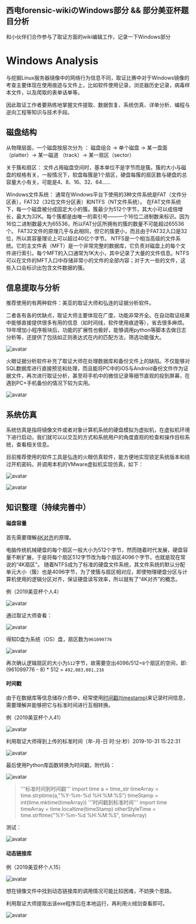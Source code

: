 ## 西电forensic-wikiのWindows部分 && 部分美亚杯题目分析

和小伙伴们合作参与了取证方面的wiki编辑工作，记录一下Windows部分

# Windows Analysis

与挖掘Linux服务器镜像中的网络行为信息不同，取证比赛中对于Windows镜像的考查主要体现在使用痕迹与文件上，比如软件使用记录，浏览器历史记录，病毒样本文件，以及爬取的表单话单等。

因此取证工作者要熟练地掌握文件提取、数据恢复、系统仿真、详单分析、编程与逆向工程等知识与技术手段。
<!-- more -->
## 磁盘结构

从物理层面，一个磁盘按层次分为 ：
磁盘组合 → 单个磁盘 → 某一盘面 （platter）→ 某一磁道 （track）→ 某一扇区（sector）

关于簇和扇区：
文件占用磁盘空间时，基本单位不是字节而是簇。簇的大小与磁盘的规格有关，一般情况下，软盘每簇是1个扇区，硬盘每簇的扇区数与硬盘的总容量大小有关，可能是4、8、16、32、64……

Windows文件系统：
通常在Windows平台下使用的3种文件系统是FAT（文件分区表），FAT32（32位文件分区表）和NTFS（NT文件系统）。
在FAT文件系统下，每一个磁盘被分成固定大小的簇。簇最少为512个字节，其大小可以成倍增长，最大为32K。每个簇都是由唯一的索引号——一个16位二进制数来标识。因为16位二进制数最大为65536，所以FAT分区所拥有的簇的数量不可能超过65536个。
FAT32文件的原理几乎与此相同，但它的簇更小，而且由于FAT32入口是32位，所以其容量理论上可以超过40亿个字节。
NTFS是一个相当高级的文件系统。它的主文件表（MFT）是一个非常完整的数据库，它负责对磁盘上的每个文件进行索引。每个MFT的入口通常为1K大小，其中记录了大量的文件信息。NTFS可以在文件的MFT入口中存储非常小的文件的全部内容；对于大一些的文件，这些入口会标识出包含文件数据的簇。

## 信息提取与分析

推荐使用的有两种软件：美亚的取证大师和弘连的证据分析软件。

二者各有各的优缺点，取证大师主要体现在广度，功能非常齐全。在自动取证结果中能够直接提供很多有用的信息（如时间线，软件使用痕迹等），省去很多麻烦。19年增加小程序板块后，功能的扩展性也极好，能够调用python等脚本去做日志分析等，还提供了包括如正则表达式在内的匹配方法，筛选功能强大。

![avatar](https://k1ng0fic3.github.io/images/wiki3.png)

火眼证据分析软件补充了取证大师在处理数据库和备份文件上的缺陷。不仅能够对SQL数据库进行直接预览和处理，而且能将PC中的iOS与Android备份文件作为证据文件，再次进行取证分析，甚至将手机中的微信记录等细节直观的投到屏幕，在遇到PC+手机备份的情况下较为实用。

![avatar](https://k1ng0fic3.github.io/images/wiki4.png)

## 系统仿真

系统仿真是指将镜像文件或者对象计算机系统的硬盘模拟为虚拟机，在虚拟机环境下进行启动，我们就可以以交互的方式和系统用户的角度直观的检查和操作目标系统，查看相关信息。

目前推荐使用的软件工具是弘连的火眼仿真软件，能方便地实现锁定系统版本和绕过开机密码，并调用本机的VMware虚拟机实现仿真，如下：

![avatar](https://k1ng0fic3.github.io/images/wiki1.png)

![avatar](https://k1ng0fic3.github.io/images/wiki2.png)

## 知识整理（持续完善中）

#### 磁盘容量

首先需要理解[4K对齐](https://baike.baidu.com/item/4K%E5%AF%B9%E9%BD%90/3778627?fr=aladdin)的原理。

电脑传统机械硬盘的每个扇区一般大小为512个字节，然而随着时代发展，硬盘容量不断扩展，于是将每个扇区512字节改为每个扇区4096个字节，也就是现在常说的“4K扇区”。
随着NTFS成为了标准的硬盘文件系统，其文件系统的默认分配单元大小（簇）也是4096字节，为了使簇与扇区相对应，即使物理硬盘分区与计算机使用的逻辑分区对齐，保证硬盘读写效率，所以就有了“4K对齐”的概念。

例（2019美亚杯个人4）

![avatar](https://k1ng0fic3.github.io/images/wiki5.png)

通过取证大师查看：

![avatar](https://k1ng0fic3.github.io/images/wiki6.png)

得知D盘为系统（OS）盘，扇区数为```961099776```

![avatar](https://k1ng0fic3.github.io/images/wiki7.png)

再次确认逻辑扇区的大小为```512```字节，故需要空出4096/512=```8```个扇区的空间，即:
(961099776 - 8) * 512  = ```492,083,081,216```

#### 时间戳

由于在数据库等信息储存介质中，经常使用[时间戳(timestamp)](https://baike.baidu.com/item/%E6%97%B6%E9%97%B4%E6%88%B3)来记录时间信息，需要理解并能够把它与标准时间进行互相转换。

例（2019美亚杯个人41）

![avatar](https://k1ng0fic3.github.io/images/wiki8.png)

利用取证大师得到上传的标准时间（年-月-日 时:分:秒）2019-10-31 15:22:31

![avatar](https://k1ng0fic3.github.io/images/wiki11.png)

最后使用Python库函数转换为时间戳，附代码：

![avatar](https://k1ng0fic3.github.io/images/wiki9.png)

>'''标准时间到时间戳'''
import time
a = time_str
timeArray = time.strptime(a,"%Y-%m-%d %H:%M:%S") 
timeStamp = int(time.mktime(timeArray))
'''时间戳到标准时间'''
import time
timeArray = time.localtime(timeStamp)
otherStyleTime = time.strftime("%Y-%m-%d %H:%M:%S", timeArray)

测试：

![avatar](https://k1ng0fic3.github.io/images/wiki10.png)

#### 动态链接库

例（2019美亚杯个人15）

![avatar](https://k1ng0fic3.github.io/images/wiki12.png)

想在镜像文件中找到动态链接库的调用情况可能比较困难，不妨换个思路。

利用取证大师提取出该exe程序后在本地运行，再利用火绒剑查看即可。

![avatar](https://k1ng0fic3.github.io/images/wiki13.png)